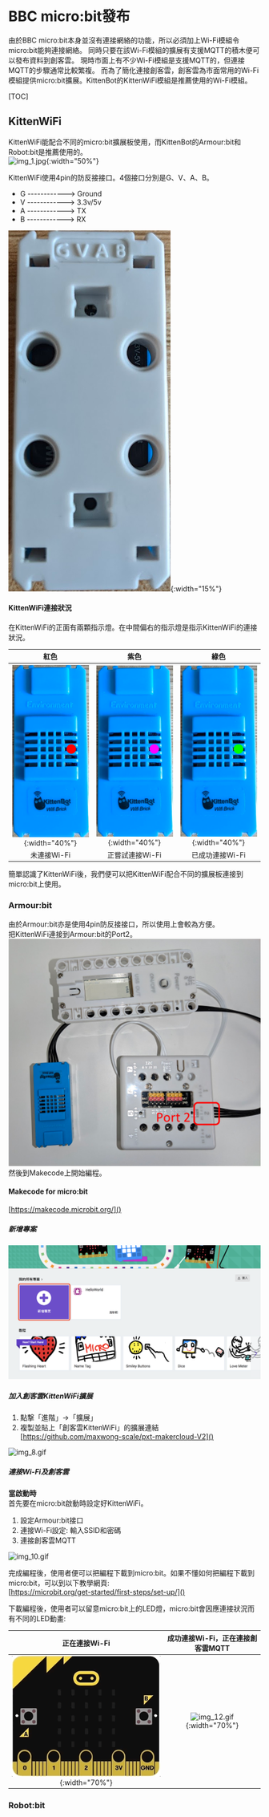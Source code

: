 # BBC micro:bit發布
由於BBC
micro:bit本身並沒有連接網絡的功能，所以必須加上Wi-Fi模組令micro:bit能夠連接網絡。
同時只要在該Wi-Fi模組的擴展有支援MQTT的積木便可以發布資料到創客雲。
現時市面上有不少Wi-Fi模組是支援MQTT的，但連接MQTT的步驟通常比較繁複。
而為了簡化連接創客雲，創客雲為市面常用的Wi-Fi模組提供micro:bit擴展。KittenBot的KittenWiFi模組是推薦使用的Wi-Fi模組。

[TOC]
## KittenWiFi
KittenWiFi能配合不同的micro:bit擴展板使用，而KittenBot的Armour:bit和Robot:bit是推薦使用的。  
![img_1.jpg](img/img_1.jpg){:width="50%"}

KittenWiFi使用4pin的防反接接口。4個接口分別是G、V、A、B。

* G ------------> Ground
* V ------------> 3.3v/5v
* A ------------> TX
* B ------------> RX

![img_2.png](img/img_2.png){:width="15%"}

#### KittenWiFi連接狀況
在KittenWiFi的正面有兩顆指示燈。在中間偏右的指示燈是指示KittenWiFi的連接狀況。

|                    紅色                    |                   紫色                    |                    綠色                    |
|:-----------------------------------------:|:-----------------------------------------:|:-----------------------------------------:|
| ![img_4.png](img/img_3.png){:width="40%"} | ![img_4.png](img/img_4.png){:width="40%"} | ![img_4.png](img/img_5.png){:width="40%"} |
|                未連接Wi-Fi                 |              正嘗試連接Wi-Fi               |               已成功連接Wi-Fi               |

簡單認識了KittenWiFi後，我們便可以把KittenWiFi配合不同的擴展板連接到micro:bit上使用。

### Armour:bit
由於Armour:bit亦是使用4pin防反接接口，所以使用上會較為方便。  
把KittenWiFi連接到Armour:bit的Port2。
![img_6.png](img/img_6.png)  
然後到Makecode上開始編程。

#### Makecode for micro:bit
[https://makecode.microbit.org/]()

##### 新增專案
![img_7.png](img/img_7.png)

##### 加入創客雲KittenWiFi擴展
1. 點撃「進階」->「擴展」
2. 複製並貼上「創客雲KittenWiFi」的擴展連結  
   [https://github.com/maxwong-scale/pxt-makercloud-V2]()

![img_8.gif](img/img_8.gif)

##### 連接Wi-Fi及創客雲
**當啟動時**  
首先要在micro:bit啟動時設定好KittenWiFi。

1. 設定Armour:bit接口
2. 連接Wi-Fi設定: 輸入SSID和密碼
3. 連接創客雲MQTT

![img_10.gif](img/img_10.gif)

完成編程後，使用者便可以把編程下載到micro:bit。如果不懂如何把編程下載到micro:bit，可以到以下教學網頁:  
[https://microbit.org/get-started/first-steps/set-up/]()

下載編程後，使用者可以留意micro:bit上的LED燈，micro:bit會因應連接狀況而有不同的LED動畫:

|                正在連接Wi-Fi                 |        成功連接Wi-Fi，正在連接創客雲MQTT        |
|:-------------------------------------------:|:-------------------------------------------:|
| ![img_11.gif](img/img_11.gif){:width="70%"} | ![img_12.gif](img/img_12.gif){:width="70%"} |

### Robot:bit
